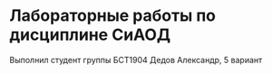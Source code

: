 # Лабораторные работы по дисциплине СиАОД
Выполнил студент группы БСТ1904 Дедов Александр,
5 вариант
